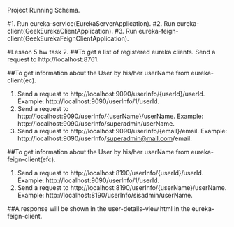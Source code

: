 Project Running Schema.

#1. Run eureka-service(EurekaServerApplication).
#2. Run eureka-client(GeekEurekaClientApplication).
#3. Run eureka-feign-client(GeekEurekaFeignClientApplication).

#Lesson 5 hw task 2.
##To get a list of registered eureka clients.
Send a request to http://localhost:8761.

##To get information about the User by his/her userName from eureka-client(ec).
1. Send a request to http://localhost:9090/userInfo/{userId}/userId.
   Example: http://localhost:9090/userInfo/1/userId.
2. Send a request to http://localhost:9090/userInfo/{userName}/userName.
   Example: http://localhost:9090/userInfo/superadmin/userName.
3. Send a request to http://localhost:9090/userInfo/{email}/email.
   Example: http://localhost:9090/userInfo/superadmin@mail.com/email.

##To get information about the User by his/her userName from eureka-feign-client(efc).
1. Send a request to http://localhost:8190/userInfo/{userId}/userId.
   Example: http://localhost:9090/userInfo/1/userId.
2. Send a request to http://localhost:8190/userInfo/{userName}/userName.
   Example: http://localhost:8190/userInfo/sisadmin/userName.

##A response will be shown in the user-details-view.html in the eureka-feign-client.